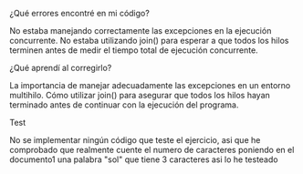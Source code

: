 ¿Qué errores encontré en mi código?  

No estaba manejando correctamente las excepciones en la ejecución concurrente.
No estaba utilizando join() para esperar a que todos los hilos terminen antes de medir el tiempo total de ejecución concurrente.

¿Qué aprendí al corregirlo?  

La importancia de manejar adecuadamente las excepciones en un entorno multihilo.
Cómo utilizar join() para asegurar que todos los hilos hayan terminado antes de continuar con la ejecución del programa.

Test 

No se implementar ningún código que teste el ejercicio, asi que he comprobado que realmente cuente el numero de caracteres poniendo en el documento1 una palabra "sol" que tiene 3 caracteres asi lo he testeado